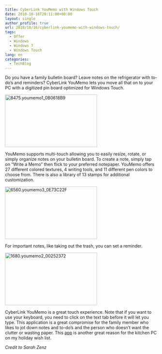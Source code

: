 ```yaml
---
title: CyberLink YouMemo with Windows Touch
date: 2010-10-16T20:11:00+00:00
layout: single
author_profile: true
url: 2010/10/16/cyberlink-youmemo-with-windows-touch/
tags:
  - Offer
  - Windows
  - Windows 7
  - Windows Touch
lang: en
categories: 
  - TechBlog
---
```

Do you have a family bulletin board? Leave notes on the refrigerator with to-do’s and reminders? CyberLink YouMemo lets you move all that on to your PC with a digitized pin board optimized for Windows Touch.

[<img title="8475.youmemo1_0B0618B9" border="0" alt="8475.youmemo1_0B0618B9" src="http://lh4.ggpht.com/_vaUVXcmC3OI/TLn_1F3GmUI/AAAAAAAACqc/z0e4tkeqRhw/8475.youmemo1_0B0618B9_thumb%5B1%5D.jpg?imgmax=800" width="304" height="173" />](http://lh4.ggpht.com/_vaUVXcmC3OI/TLn_z2Nr6WI/AAAAAAAACqY/-nyOv9JKbDM/s1600-h/8475.youmemo1_0B0618B9%5B3%5D.jpg)

YouMemo supports multi-touch allowing you to easily resize, rotate, or simply organize notes on your bulletin board. To create a note, simply tap on “Write a Memo” then flick to your preferred notepaper. YouMemo offers 27 different colored textures, 4 writing tools, and 11 different pen colors to choose from. There is also a library of 13 stamps for additional customization.

[<img title="6560.youmemo3_0E73C22F" border="0" alt="6560.youmemo3_0E73C22F" src="http://lh6.ggpht.com/_vaUVXcmC3OI/TLn_34ApJPI/AAAAAAAACqk/12gbG6bhmbM/6560.youmemo3_0E73C22F_thumb%5B1%5D.jpg?imgmax=800" width="304" height="173" />](http://lh4.ggpht.com/_vaUVXcmC3OI/TLn_2_Q3CKI/AAAAAAAACqg/2F1vFEUSbis/s1600-h/6560.youmemo3_0E73C22F%5B3%5D.jpg)

For important notes, like taking out the trash, you can set a reminder.

[<img title="1680.youmemo2_00252372" border="0" alt="1680.youmemo2_00252372" src="http://lh6.ggpht.com/_vaUVXcmC3OI/TLn_7KJEk-I/AAAAAAAACqs/FvHpdTbiz5A/1680.youmemo2_00252372_thumb%5B1%5D.jpg?imgmax=800" width="304" height="173" />](http://lh3.ggpht.com/_vaUVXcmC3OI/TLn_5_MeObI/AAAAAAAACqo/_8dh7cDJmz8/s1600-h/1680.youmemo2_00252372%5B3%5D.jpg)

CyberLink YouMemo is a great touch experience. Note that if you want to use your keyboard, you need to click on the text tab before it will let you type. This application is a great compromise for the family member who likes to jot down notes and to-do’s and the person who doesn’t want the clutter or wasting paper. This [app](http://go.microsoft.com/fwlink/?LinkID=204351) is another great reason for the kitchen PC on my holiday wish list.

_Credit to Sarah Zenz_